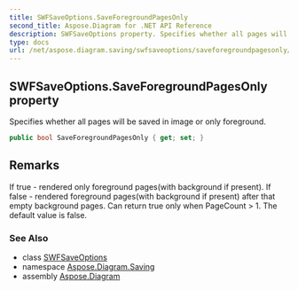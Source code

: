 ```yaml
---
title: SWFSaveOptions.SaveForegroundPagesOnly
second_title: Aspose.Diagram for .NET API Reference
description: SWFSaveOptions property. Specifies whether all pages will be saved in image or only foreground
type: docs
url: /net/aspose.diagram.saving/swfsaveoptions/saveforegroundpagesonly/
---
```

## SWFSaveOptions.SaveForegroundPagesOnly property

Specifies whether all pages will be saved in image or only foreground.

```csharp
public bool SaveForegroundPagesOnly { get; set; }
```

## Remarks

If true - rendered only foreground pages(with background if present). If false - rendered foreground pages(with background if present) after that empty background pages. Can return true only when PageCount &gt; 1. The default value is false.

### See Also

* class [SWFSaveOptions](../)
* namespace [Aspose.Diagram.Saving](../../swfsaveoptions/)
* assembly [Aspose.Diagram](../../../)


